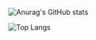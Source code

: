 ![Anurag's GitHub stats](https://github-readme-stats.vercel.app/api?username=ngwind&show_icons=true&count_private=true&theme=radical)

![Top Langs](https://github-readme-stats.vercel.app/api/top-langs/?username=ngwind&theme=radical&layout=compact)
